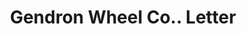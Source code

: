 ---
doi: 10.7916/D8HB0H9C
date_other: '1910'
date_other_textual: '1910'
form: correspondence
genre:
- Letters (correspondence)
name:
- Gendron Wheel Co.
object_in_context_url: https://biggert.cul.columbia.edu/items/view/ave_biggert_01329
subject_hierarchical_geographic:
- Toledo, Ohio, United States
subject_name:
- Gendron Wheel Co.
title: Gendron Wheel Co.. Letter
sort_title: Gendron Wheel Co.. Letter
call_number: ave_biggert_01329
coordinates:
- 41.66555555555556,-83.57527777777777
pid: ave_biggert_01329
identifiers: ave_biggert_01329
thumbnail: https://derivativo-2.library.columbia.edu/iiif/2/ldpd:343214/full/!256,256/0/native.jpg
permalink: "/biggert/ave_biggert_01329/"
layout: iiif-image-page
---